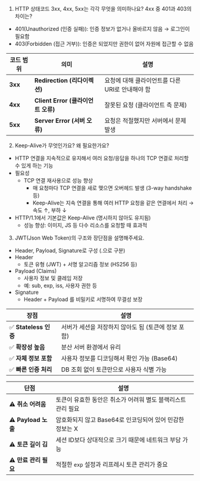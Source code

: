 1. HTTP 상태코드 3xx, 4xx, 5xx는 각각 무엇을 의미하나요? 4xx 중 401과 403의 차이는?
- 401(Unauthorized (인증 실패)): 인증 정보가 없거나 올바르지 않음 → 로그인이 필요함
- 403(Forbidden (접근 거부)): 인증은 되었지만 권한이 없어 자원에 접근할 수 없음

| 코드 범위   | 의미                          | 설명                           |
| ------- | --------------------------- | ---------------------------- |
| **3xx** | **Redirection (리다이렉션)**     | 요청에 대해 클라이언트를 다른 URI로 안내해야 함 |
| **4xx** | **Client Error (클라이언트 오류)** | 잘못된 요청 (클라이언트 측 문제)          |
| **5xx** | **Server Error (서버 오류)**    | 요청은 적절했지만 서버에서 문제 발생         |


2. Keep-Alive가 무엇인가요? 왜 필요한가요?
- HTTP 연결을 지속적으로 유지해서 여러 요청/응답을 하나의 TCP 연결로 처리할 수 있게 하는 기능
- 필요성 
    - TCP 연결 재사용으로 성능 향상
        - 매 요청마다 TCP 연결을 새로 맺으면 오버헤드 발생 (3-way handshake 등)
        - Keep-Alive는 지속 연결을 통해 여러 HTTP 요청을 같은 연결에서 처리 → 속도 ↑, 부하 ↓
- HTTP/1.1에서 기본값은 Keep-Alive (명시하지 않아도 유지됨)
    - 성능 향상: 이미지, JS 등 다수 리소스를 요청할 때 효과적

3. JWT(Json Web Token)의 구조와 장단점을 설명해주세요.
- Header, Payload, Signature로 구성 (.으로 구분)
- Header
    - 토큰 유형 (JWT) + 서명 알고리즘 정보 (HS256 등)
- Payload (Claims)
    - 사용자 정보 및 클레임 저장
    - 예: sub, exp, iss, 사용자 권한 등
- Signature
    - Header + Payload 를 비밀키로 서명하여 무결성 보장

| 장점                 | 설명                             |
| ------------------ | ------------------------------ |
| ✅ **Stateless 인증** | 서버가 세션을 저장하지 않아도 됨 (토큰에 정보 포함) |
| ✅ **확장성 높음**       | 분산 서버 환경에서 유리                  |
| ✅ **자체 정보 포함**     | 사용자 정보를 디코딩해서 확인 가능 (Base64)   |
| ✅ **빠른 인증 처리**     | DB 조회 없이 토큰만으로 사용자 식별 가능       |


| 단점                | 설명                                  |
| ----------------- | ----------------------------------- |
| ⚠️ **취소 어려움**     | 토큰이 유효한 동안은 취소가 어려워 별도 블랙리스트 관리 필요  |
| ⚠️ **Payload 노출** | 암호화되지 않고 Base64로 인코딩되어 있어 민감한 정보는 X |
| ⚠️ **토큰 길이 김**    | 세션 ID보다 상대적으로 크기 때문에 네트워크 부담 가능     |
| ⚠️ **만료 관리 필요**   | 적절한 `exp` 설정과 리프레시 토큰 관리가 중요        |
